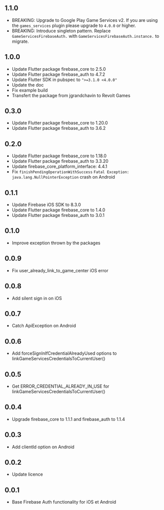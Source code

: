 ## 1.1.0
* BREAKING: Upgrade to Google Play Game Services v2. If you are using the `games_services` plugin please upgrade to `4.0.0` or higher.
* BREAKING: Introduce singleton pattern. Replace `GameServicesFirebaseAuth.` with `GameServicesFirebaseAuth.instance.` to migrate.

## 1.0.0
* Update Flutter package firebase_core to 2.5.0
* Update Flutter package firebase_auth to 4.7.2
* Update Flutter SDK in pubspec to `">=3.1.0 <4.0.0"`
* Update the doc
* Fix example build
* Transfert the package from jgrandchavin to Revolt Games

## 0.3.0
* Update Flutter package firebase_core to 1.20.0
* Update Flutter package firebase_auth to 3.6.2

## 0.2.0
* Update Flutter package firebase_core to 1.18.0
* Update Flutter package firebase_auth to 3.3.20
* Update  firebase_core_platform_interface: 4.4.1 
* Fix `finishPendingOperationWithSuccess`  `Fatal Exception: java.lang.NullPointerException` crash on Android
## 0.1.1
* Update Firebase iOS SDK to 8.3.0
* Update Flutter package firebase_core to 1.4.0
* Update Flutter package firebase_auth to 3.0.1


## 0.1.0
* Improve exception thrown by the packages

## 0.0.9
* Fix user_already_link_to_game_center iOS error

## 0.0.8
* Add silent sign in on iOS

## 0.0.7
* Catch ApiException on Android

## 0.0.6
* Add forceSignInIfCredentialAlreadyUsed options to linkGameServicesCredentialsToCurrentUser()

## 0.0.5
* Get ERROR_CREDENTIAL_ALREADY_IN_USE for linkGameServicesCredentialsToCurrentUser()

## 0.0.4
* Upgrade firebase_core to 1.1.1 and firebase_auth to 1.1.4

## 0.0.3
* Add clientId option on Android

## 0.0.2
* Update licence

## 0.0.1
* Base Firebase Auth functionality for iOS et Android
